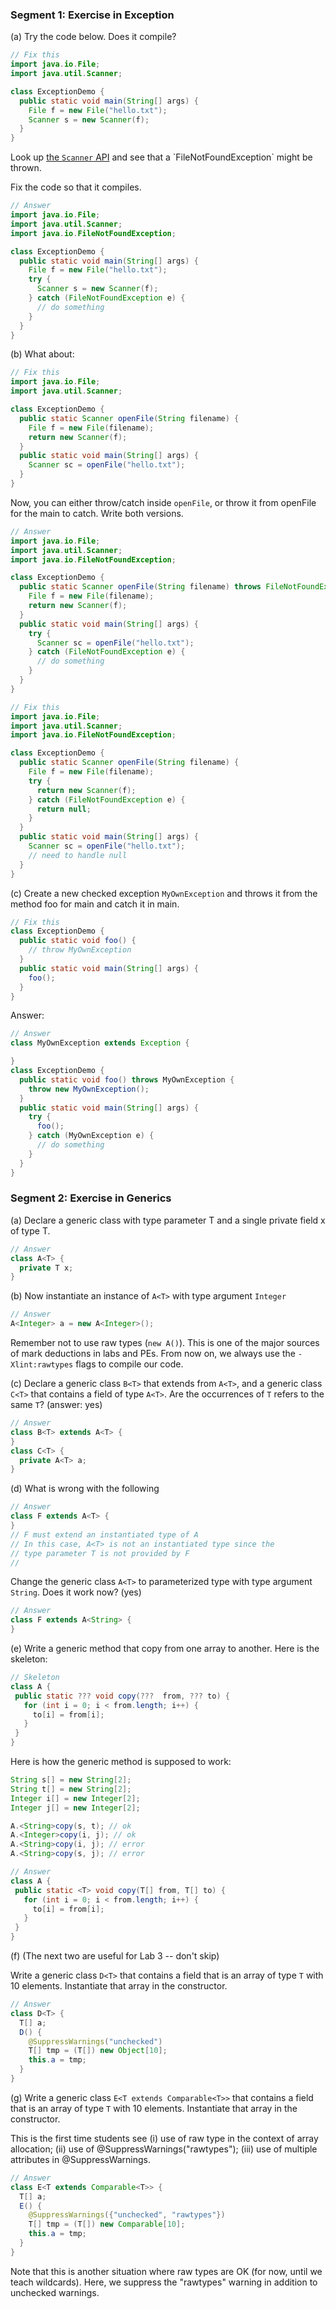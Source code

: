 ### Segment 1: Exercise in Exception

(a) Try the code below.  Does it compile?
```Java
// Fix this
import java.io.File;
import java.util.Scanner;

class ExceptionDemo {
  public static void main(String[] args) {
	File f = new File("hello.txt");
	Scanner s = new Scanner(f);
  }
}
```

Look up [the `Scanner` API](https://docs.oracle.com/en/java/javase/11/docs/api/java.base/java/util/Scanner.html#%3Cinit%3E(java.io.File)) and see that a `FileNotFoundException` might be thrown.

Fix the code so that it compiles.

```Java
// Answer
import java.io.File;
import java.util.Scanner;
import java.io.FileNotFoundException;

class ExceptionDemo {
  public static void main(String[] args) {
    File f = new File("hello.txt");
    try {
      Scanner s = new Scanner(f);
    } catch (FileNotFoundException e) {
      // do something
    }
  }
}
```

(b) What about:
```Java
// Fix this
import java.io.File;
import java.util.Scanner;

class ExceptionDemo {
  public static Scanner openFile(String filename) {
    File f = new File(filename);
    return new Scanner(f);
  }
  public static void main(String[] args) {
    Scanner sc = openFile("hello.txt");
  }
}
```

Now, you can either throw/catch inside `openFile`, or throw it from openFile for the main to catch.  Write both versions.

```Java
// Answer
import java.io.File;
import java.util.Scanner;
import java.io.FileNotFoundException;

class ExceptionDemo {
  public static Scanner openFile(String filename) throws FileNotFoundException {
    File f = new File(filename);
    return new Scanner(f);
  }
  public static void main(String[] args) {
    try {
      Scanner sc = openFile("hello.txt");
    } catch (FileNotFoundException e) {
      // do something
    }
  }
}
```

```Java
// Fix this
import java.io.File;
import java.util.Scanner;
import java.io.FileNotFoundException;

class ExceptionDemo {
  public static Scanner openFile(String filename) {
    File f = new File(filename);
    try {
      return new Scanner(f);
    } catch (FileNotFoundException e) {
      return null;
    }
  }
  public static void main(String[] args) {
    Scanner sc = openFile("hello.txt");
    // need to handle null
  }
}
```

(c) Create a new checked exception `MyOwnException` and throws it from the method foo for main and catch it in main.

```Java
// Fix this
class ExceptionDemo {
  public static void foo() {
	// throw MyOwnException
  }
  public static void main(String[] args) {
	foo();
  }
}
```

Answer:
```Java
// Answer
class MyOwnException extends Exception {

}
class ExceptionDemo {
  public static void foo() throws MyOwnException {
    throw new MyOwnException();
  }
  public static void main(String[] args) {
    try {
      foo();
    } catch (MyOwnException e) {
      // do something
    }
  }
}
```


### Segment 2: Exercise in Generics

(a) Declare a generic class with type parameter T and a single private field x of type T.

```Java
// Answer
class A<T> { 
  private T x;
}
```

(b)  Now instantiate an instance of `A<T>` with type argument `Integer`

```Java
// Answer
A<Integer> a = new A<Integer>();
```

Remember not to use raw types (`new A()`).  This is one of the major sources of mark deductions in labs and PEs.  From now on, we always use the `-Xlint:rawtypes` flags to compile our code.

(c) Declare a generic class `B<T>` that extends from `A<T>`, and a generic class `C<T>` that contains a field of type `A<T>`.  Are the occurrences of `T` refers to the same `T`? (answer: yes)

```Java
// Answer
class B<T> extends A<T> { 
}
class C<T> { 
  private A<T> a; 
}
```

(d) What is wrong with the following

```Java
// Answer
class F extends A<T> { 
}
// F must extend an instantiated type of A
// In this case, A<T> is not an instantiated type since the 
// type parameter T is not provided by F
//
```

Change the generic class `A<T>` to parameterized type with type argument `String`.  Does it work now? (yes)

```Java
// Answer
class F extends A<String> { 
}
```

(e) Write a generic method that copy from one array to another.  Here is the skeleton:

```Java
// Skeleton
class A { 
 public static ??? void copy(???  from, ??? to) {
   for (int i = 0; i < from.length; i++) {
	 to[i] = from[i];
   }
 }
}
```

Here is how the generic method is supposed to work:

```Java
String s[] = new String[2];
String t[] = new String[2];
Integer i[] = new Integer[2];
Integer j[] = new Integer[2];

A.<String>copy(s, t); // ok
A.<Integer>copy(i, j); // ok
A.<String>copy(i, j); // error
A.<String>copy(s, j); // error
```


```Java
// Answer
class A { 
 public static <T> void copy(T[] from, T[] to) {
   for (int i = 0; i < from.length; i++) {
     to[i] = from[i];
   }
 }
}
```

(f) (The next two are useful for Lab 3 -- don't skip) 

Write a generic class `D<T>` that contains a field that is an array of type `T` with 10 elements.  Instantiate that array in the constructor.

```Java
// Answer
class D<T> {
  T[] a;
  D() {
    @SuppressWarnings("unchecked")
	T[] tmp = (T[]) new Object[10];
	this.a = tmp;
  }
}
```

(g) Write a generic class `E<T extends Comparable<T>>` that contains a field that is an array of type `T` with 10 elements.  Instantiate that array in the constructor.  

This is the first time students see (i) use of raw type in the context of array allocation; (ii) use of @SuppressWarnings("rawtypes"); (iii) use of multiple attributes in @SuppressWarnings.  

```Java
// Answer
class E<T extends Comparable<T>> {
  T[] a;
  E() {
    @SuppressWarnings({"unchecked", "rawtypes"})
    T[] tmp = (T[]) new Comparable[10];
    this.a = tmp;
  }
}
```

Note that this is another situation where raw types are OK (for now, until we teach wildcards).  Here, we suppress the "rawtypes" warning in addition to unchecked warnings.
